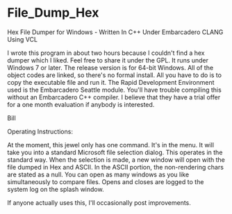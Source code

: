 # File_Dump_Hex
Hex File Dumper for Windows - Written In C++ Under Embarcadero CLANG Using VCL

I wrote this program in about two hours because I couldn't find a hex dumper which I liked.  Feel free to share it under the GPL. It runs under Windows 7 or later.  The release version is for 64-bit Windows.  All of the object codes are linked, so there's no formal install.  All you have to do is to copy the executable file and run it.  The Rapid Development Environment used is the Embarcadero Seattle module.  You'll have trouble compiling this without an Embarcadero C++ compiler.  I believe that they have a trial offer for a one month evaluation if anybody is interested.

Bill


Operating Instructions:

At the moment, this jewel only has one command.  It's <Open> in the <FILE> menu.  It will take you into a standard Microsoft file selection dialog.  This operates in the standard way. When the selection is made, a new window will open with the file dumped in Hex and ASCII.  In the ASCII portion, the non-rendering chars are stated as a null.  You can open as many windows as you like simultaneously to compare files.  Opens and closes are logged to the system log on the splash window. 

If anyone actually uses this, I'll occasionally post improvements.

